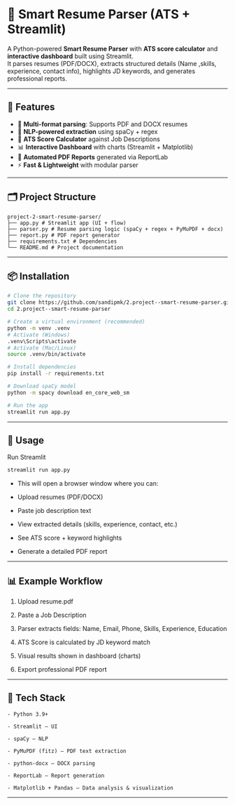 # 🧠 Smart Resume Parser (ATS + Streamlit)

A Python-powered **Smart Resume Parser** with **ATS score calculator** and **interactive dashboard** built using Streamlit.  
It parses resumes (PDF/DOCX), extracts structured details (Name ,skills, experience, contact info), highlights JD keywords, and generates professional reports.

---

## 🚀 Features

- 📂 **Multi-format parsing**: Supports PDF and DOCX resumes  
- 🧠 **NLP-powered extraction** using spaCy + regex  
- 🎯 **ATS Score Calculator** against Job Descriptions  
- 📊 **Interactive Dashboard** with charts (Streamlit + Matplotlib)  
- 📑 **Automated PDF Reports** generated via ReportLab  
- ⚡ **Fast & Lightweight** with modular parser  

---

## 🗂️ Project Structure
```
project-2-smart-resume-parser/
├── app.py # Streamlit app (UI + flow)
├── parser.py # Resume parsing logic (spaCy + regex + PyMuPDF + docx)
├── report.py # PDF report generator
├── requirements.txt # Dependencies
└── README.md # Project documentation
```

---

## 📦 Installation

```bash
# Clone the repository
git clone https://github.com/sandipmk/2.project--smart-resume-parser.git
cd 2.project--smart-resume-parser

# Create a virtual environment (recommended)
python -m venv .venv
# Activate (Windows)
.venv\Scripts\activate
# Activate (Mac/Linux)
source .venv/bin/activate

# Install dependencies
pip install -r requirements.txt

# Download spaCy model
python -m spacy download en_core_web_sm

# Run the app
streamlit run app.py
```

---
## 🏃 Usage
Run Streamlit 
```bash
streamlit run app.py
```
 - This will open a browser window where you can:

 - Upload resumes (PDF/DOCX)

 - Paste job description text

 - View extracted details (skills, experience, contact, etc.)

 - See ATS score + keyword highlights

 - Generate a detailed PDF report

---

## 📊 Example Workflow

1. Upload resume.pdf

2. Paste a Job Description

3. Parser extracts fields: Name, Email, Phone, Skills, Experience, Education

4. ATS Score is calculated by JD keyword match

5. Visual results shown in dashboard (charts)

6. Export professional PDF report

---

## 🧱 Tech Stack

    - Python 3.9+

    - Streamlit — UI

    - spaCy — NLP

    - PyMuPDF (fitz) — PDF text extraction

    - python-docx — DOCX parsing

    - ReportLab — Report generation

    - Matplotlib + Pandas — Data analysis & visualization

---
